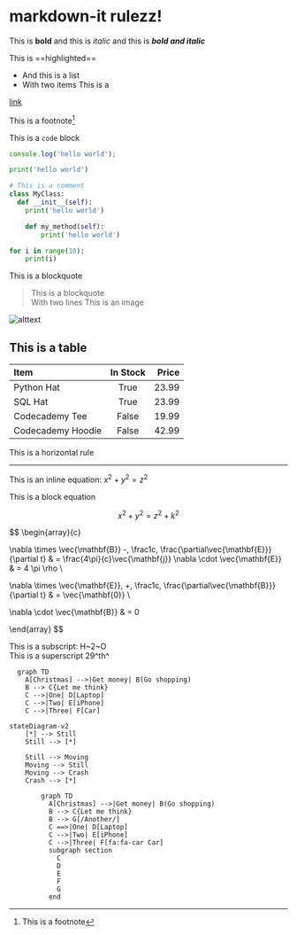 # markdown-it rulezz!

This is **bold** and this is _italic_ and this is **_bold and italic_**

This is ==highlighted==

- And this is a list
- With two items This is a

[link](https://www.google.com)

This is a footnote[^1]

[^1]: This is a footnote

This is a `code` block

```javascript
console.log('hello world');
```

```python
print('hello world')

# This is a comment
class MyClass:
  def __init__(self):
    print('hello world')

    def my_method(self):
        print('hello world')

for i in range(10):
    print(i)
```

This is a blockquote

> This is a blockquote \
> With two lines This is an image

![alttext](https://www.google.com/images/branding/googlelogo/1x/googlelogo_color_272x92dp.png)

## This is a table

| Item              | In Stock | Price |
| :---------------- | :------: | ----: |
| Python Hat        |   True   | 23.99 |
| SQL Hat           |   True   | 23.99 |
| Codecademy Tee    |  False   | 19.99 |
| Codecademy Hoodie |  False   | 42.99 |

This is a horizontal rule

---

This is an inline equation: $x^2 + y^2 = z^2$

This is a block equation

$$ x^2 + y^2 = z^2 + k^2$$

$$
\begin{array}{c}

\nabla \times \vec{\mathbf{B}} -\, \frac1c\, \frac{\partial\vec{\mathbf{E}}}{\partial t} &
= \frac{4\pi}{c}\vec{\mathbf{j}}    \nabla \cdot \vec{\mathbf{E}} & = 4 \pi \rho \\

\nabla \times \vec{\mathbf{E}}\, +\, \frac1c\, \frac{\partial\vec{\mathbf{B}}}{\partial t} & = \vec{\mathbf{0}} \\

\nabla \cdot \vec{\mathbf{B}} & = 0

\end{array}
$$

This is a subscript: H~2~O \
This is a superscript 29^th^

```mermaid
  graph TD
    A[Christmas] -->|Get money| B(Go shopping)
    B --> C{Let me think}
    C -->|One| D[Laptop]
    C -->|Two| E[iPhone]
    C -->|Three| F[Car]
```

```mermaid
stateDiagram-v2
    [*] --> Still
    Still --> [*]

    Still --> Moving
    Moving --> Still
    Moving --> Crash
    Crash --> [*]
```

```mermaid
        graph TD
          A[Christmas] -->|Get money| B(Go shopping)
          B --> C{Let me think}
          B --> G[/Another/]
          C ==>|One| D[Laptop]
          C -->|Two| E[iPhone]
          C -->|Three| F[fa:fa-car Car]
          subgraph section
            C
            D
            E
            F
            G
          end
```

